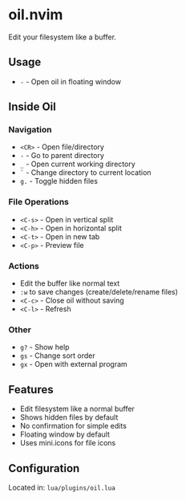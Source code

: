 # oil.nvim

Edit your filesystem like a buffer.

## Usage

- `-` - Open oil in floating window

## Inside Oil

### Navigation

- `<CR>` - Open file/directory
- `-` - Go to parent directory
- `_` - Open current working directory
- `` ` `` - Change directory to current location
- `g.` - Toggle hidden files

### File Operations

- `<C-s>` - Open in vertical split
- `<C-h>` - Open in horizontal split
- `<C-t>` - Open in new tab
- `<C-p>` - Preview file

### Actions

- Edit the buffer like normal text
- `:w` to save changes (create/delete/rename files)
- `<C-c>` - Close oil without saving
- `<C-l>` - Refresh

### Other

- `g?` - Show help
- `gs` - Change sort order
- `gx` - Open with external program

## Features

- Edit filesystem like a normal buffer
- Shows hidden files by default
- No confirmation for simple edits
- Floating window by default
- Uses mini.icons for file icons

## Configuration

Located in: `lua/plugins/oil.lua`
